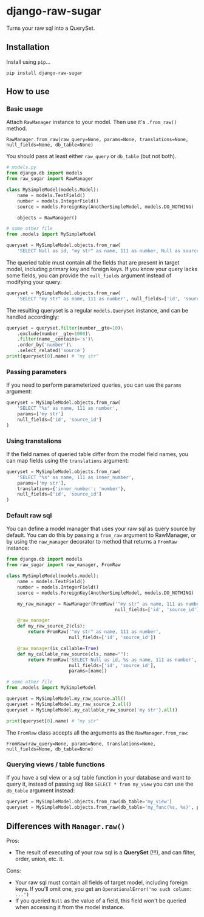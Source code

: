 # django-raw-sugar

Turns your raw sql into a QuerySet.

## Installation

Install using `pip`...

    pip install django-raw-sugar

## How to use
### Basic usage
Attach `RawManager` instance to your model. Then use it's `.from_raw()` method.

    RawManager.from_raw(raw_query=None, params=None, translations=None, null_fields=None, db_table=None)

You should pass at least either `raw_query` or `db_table` (but not both).

```python
# models.py
from django.db import models
from raw_sugar import RawManager

class MySimpleModel(models.Model):
    name = models.TextField()
    number = models.IntegerField()
    source = models.ForeignKey(AnotherSimpleModel, models.DO_NOTHING)

    objects = RawManager()

# some other file
from .models import MySimpleModel

queryset = MySimpleModel.objects.from_raw(
    'SELECT Null as id, "my str" as name, 111 as number, Null as source_id')
```

The queried table must contain all the fields that are present in target model, including primary key and foreign keys. If you know your query lacks some fields, you can provide the `null_fields` argument instead of modifying your query:

```python
queryset = MySimpleModel.objects.from_raw(
    'SELECT "my str" as name, 111 as number', null_fields=['id', 'source_id'])
```

The resulting queryset is a regular `models.QuerySet` instance, and can be handled accordingly:

```python
queryset = queryset.filter(number__gte=10)\
    .exclude(number__gte=1000)\
    .filter(name__contains='s')\
    .order_by('number')\
    .select_related('source')
print(queryset[0].name) # "my str"
```

### Passing parameters
If you need to perform parameterized queries, you can use the `params` argument:
```python
queryset = MySimpleModel.objects.from_raw(
    'SELECT "%s" as name, 111 as number', 
    params=['my str']
    null_fields=['id', 'source_id']
)
```
### Using transtalions
If the field names of queried table differ from the model field names, you can map fields using the `translations` argument:
```python
queryset = MySimpleModel.objects.from_raw(
    'SELECT "%s" as name, 111 as inner_number', 
    params=['my str'],
    translations={'inner_number': 'number'},
    null_fields=['id', 'source_id']
)
```

### Default raw sql
You can define a model manager that uses your raw sql as query source by default. You can do this by passing a `from_raw` argument to RawManager, or by using the `raw_manager` decorator to method that returns a `FromRaw` instance:

```python
from django.db import models
from raw_sugar import raw_manager, FromRaw

class MySimpleModel(models.model):
    name = models.TextField()
    number = models.IntegerField()
    source = models.ForeignKey(AnotherSimpleModel, models.DO_NOTHING)

    my_raw_manager = RawManager(FromRaw('"my str" as name, 111 as number',
                                        null_fields=['id', 'source_id']))

    @raw_manager
    def my_raw_source_2(cls):
        return FromRaw('"my str" as name, 111 as number',
                       null_fields=['id', 'source_id'])

    @raw_manager(is_callable=True)
    def my_callable_raw_source(cls, name=""):
        return FromRaw('SELECT Null as id, %s as name, 111 as number',
                       null_fields=['id', 'source_id'],
                       params=[name])

# some other file
from .models import MySimpleModel

queryset = MySimpleModel.my_raw_source.all()
queryset = MySimpleModel.my_raw_source_2.all()
queryset = MySimpleModel.my_callable_raw_source('my str').all()

print(queryset[0].name) # "my str"
```
The `FromRaw` class accepts all the arguments as the `RawManager.from_raw`:

    FromRaw(raw_query=None, params=None, translations=None, null_fields=None, db_table=None)

### Querying views / table functions
If you have a sql view or a sql table function in your database and want to query it, instead of passing sql like `SELECT * from my_view` you can use the `db_table` argument instead:
```python
queryset = MySimpleModel.objects.from_raw(db_table='my_view')
queryset = MySimpleModel.objects.from_raw(db_table='my_func(%s, %s)', params=['param', 1])
```

## Differences with `Manager.raw()`
Pros:
 - The result of executing of your raw sql is a **QuerySet** (!!!), and can filter, order, union, etc. it.

Cons:
 - Your raw sql must contain all fields of target model, including foreign keys. If you'll omit one, you get an `OperationalError('no such column: ...')`
 - If you queried `Null` as the value of a field, this field won't be queried when accessing it from the model instance.
